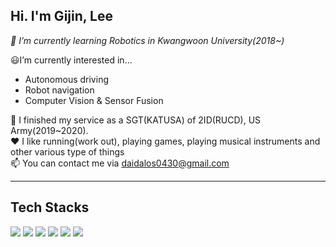 ## **Hi. I'm Gijin, Lee**

_🤖 I’m currently learning Robotics in Kwangwoon University(2018~)_

😃I’m currently interested in...
- Autonomous driving
- Robot navigation 
- Computer Vision & Sensor Fusion

🔫 I finished my service as a SGT(KATUSA) of 2ID(RUCD), US Army(2019~2020).  
❤️ I like running(work out), playing games, playing musical instruments and other various type of things  
📫 You can contact me via daidalos0430@gmail.com

-----------------------------------------------------------------------------------------------------------------------------

## **Tech Stacks**

<img src="https://img.shields.io/badge/C-A8B9CC?style=flat-square&logo=C&logoColor=white"/></a>
<img src="https://img.shields.io/badge/C++-00599C?style=flat-square&logo=C%2B%2B&logoColor=white"/></a>
<img src="https://img.shields.io/badge/Python-3766AB?style=flat-square&logo=Python&logoColor=white"/></a>
<img src="https://img.shields.io/badge/OpenCV-5C3EE8?style=flat-square&logo=OpenCV&logoColor=white"/></a>
<img src="https://img.shields.io/badge/PyTorch-EE4C2C?style=flat-square&logo=PyTorch&logoColor=white"/></a>
<img src="https://img.shields.io/badge/Java-007396?style=flat-square&logo=Java&logoColor=white"/></a>

<!---
Daidalos99/Daidalos99 is a ✨ special ✨ repository because its `README.md` (this file) appears on your GitHub profile.
You can click the Preview link to take a look at your changes.
--->
